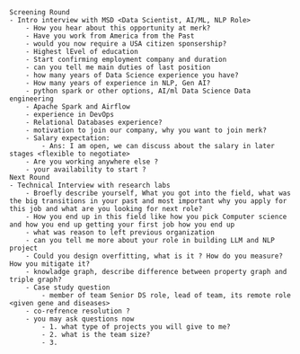 ##
    Screening Round
    - Intro interview with MSD <Data Scientist, AI/ML, NLP Role>
        - How you hear about this opportunity at merk?
        - Have you work from America from the Past
        - would you now require a USA citizen sponsership?
        - Highest lEvel of education
        - Start confirming employment company and duration
        - can you tell me main duties of last position
        - how many years of Data Science experience you have?
        - How many years of experience in NLP, Gen AI?
        - python spark or other options, AI/ml Data Science Data engineering
        - Apache Spark and Airflow
        - experience in DevOps
        - Relational Databases experience?
        - motivation to join our company, why you want to join merk?
        - Salary expectation:
            - Ans: I am open, we can discuss about the salary in later stages <flexible to negotiate>
        - Are you working anywhere else ?
        - your availability to start ?
    Next Round
    - Technical Interview with research labs
        - Broefly describe yourself, What you got into the field, what was the big transitions in your past and most important why you apply for this job and what are you looking for next role?
        - How you end up in this field like how you pick Computer science and how you end up getting your first job how you end up
        - what was reason to left previous organization
        - can you tell me more about your role in building LLM and NLP project
        - Could you design overfitting, what is it ? How do you measure? How you mitigate it?
        - knowladge graph, describe difference between property graph and triple graph?
        - Case study question
            - member of team Senior DS role, lead of team, its remote role <given gene and diseases>
        - co-refrence resolution ?
        - you may ask questions now
            - 1. what type of projects you will give to me?
            - 2. what is the team size?
            - 3. 

